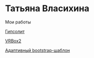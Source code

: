 # Татьяна Власихина
Мои работы

[Гипсолит](https://tatyanavlasikhina.github.io/gipsolit/)



[VRBox2](https://tatyanavlasikhina.github.io/vrbox2/)



[Адаптивный bootstrap-шаблон](https://tatyanavlasikhina.github.io/adaptive_project/)

